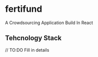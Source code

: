 # fertifund
A Crowdsourcing Application Build In React

## Tehcnology Stack
// TO:DO Fill in details
